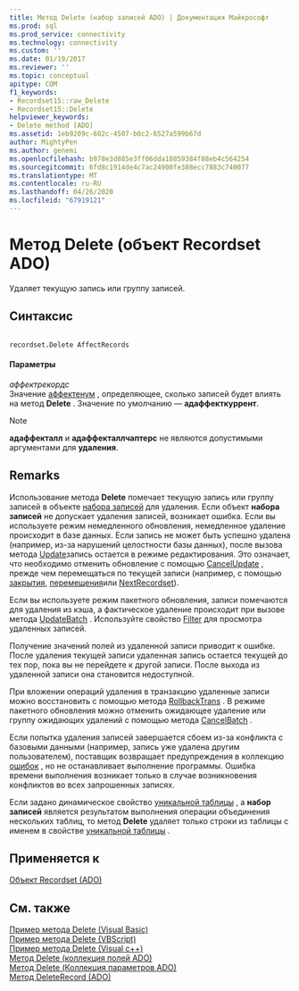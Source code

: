 ```yaml
---
title: Метод Delete (набор записей ADO) | Документация Майкрософт
ms.prod: sql
ms.prod_service: connectivity
ms.technology: connectivity
ms.custom: ''
ms.date: 01/19/2017
ms.reviewer: ''
ms.topic: conceptual
apitype: COM
f1_keywords:
- Recordset15::raw_Delete
- Recordset15::Delete
helpviewer_keywords:
- Delete method [ADO]
ms.assetid: 1eb9209c-602c-4507-b0c2-6527a599b67d
author: MightyPen
ms.author: genemi
ms.openlocfilehash: b978e3d885e3ff06dda18859384f88eb4c564254
ms.sourcegitcommit: 6fd8c1914de4c7ac24900fe388ecc7883c740077
ms.translationtype: MT
ms.contentlocale: ru-RU
ms.lasthandoff: 04/26/2020
ms.locfileid: "67919121"
---
```

# <a name="delete-method-ado-recordset"></a>Метод Delete (объект Recordset ADO)
Удаляет текущую запись или группу записей.  
  
## <a name="syntax"></a>Синтаксис  
  
```  
  
recordset.Delete AffectRecords  
```  
  
#### <a name="parameters"></a>Параметры  
 *аффектрекордс*  
 Значение [аффектенум](../../../ado/reference/ado-api/affectenum.md) , определяющее, сколько записей будет влиять на метод **Delete** . Значение по умолчанию — **адаффекткуррент**.  
  
> [!NOTE]
>  **адаффекталл** и **адаффекталлчаптерс** не являются допустимыми аргументами для **удаления**.  
  
## <a name="remarks"></a>Remarks  
 Использование метода **Delete** помечает текущую запись или группу записей в объекте [набора записей](../../../ado/reference/ado-api/recordset-object-ado.md) для удаления. Если объект **набора записей** не допускает удаления записей, возникает ошибка. Если вы используете режим немедленного обновления, немедленное удаление происходит в базе данных. Если запись не может быть успешно удалена (например, из-за нарушений целостности базы данных), после вызова метода [Update](../../../ado/reference/ado-api/update-method.md)запись остается в режиме редактирования. Это означает, что необходимо отменить обновление с помощью [CancelUpdate](../../../ado/reference/ado-api/cancelupdate-method-ado.md) , прежде чем перемещаться по текущей записи (например, с помощью [закрытия](../../../ado/reference/ado-api/close-method-ado.md), [перемещения](../../../ado/reference/ado-api/move-method-ado.md)или [NextRecordset](../../../ado/reference/ado-api/nextrecordset-method-ado.md)).  
  
 Если вы используете режим пакетного обновления, записи помечаются для удаления из кэша, а фактическое удаление происходит при вызове метода [UpdateBatch](../../../ado/reference/ado-api/updatebatch-method.md) . Используйте свойство [Filter](../../../ado/reference/ado-api/filter-property.md) для просмотра удаленных записей.  
  
 Получение значений полей из удаленной записи приводит к ошибке. После удаления текущей записи удаленная запись остается текущей до тех пор, пока вы не перейдете к другой записи. После выхода из удаленной записи она становится недоступной.  
  
 При вложении операций удаления в транзакцию удаленные записи можно восстановить с помощью метода [RollbackTrans](../../../ado/reference/ado-api/begintrans-committrans-and-rollbacktrans-methods-ado.md) . В режиме пакетного обновления можно отменить ожидающее удаление или группу ожидающих удалений с помощью метода [CancelBatch](../../../ado/reference/ado-api/cancelbatch-method-ado.md) .  
  
 Если попытка удаления записей завершается сбоем из-за конфликта с базовыми данными (например, запись уже удалена другим пользователем), поставщик возвращает предупреждения в коллекцию [ошибок](../../../ado/reference/ado-api/errors-collection-ado.md) , но не останавливает выполнение программы. Ошибка времени выполнения возникает только в случае возникновения конфликтов во всех запрошенных записях.  
  
 Если задано динамическое свойство [уникальной таблицы](../../../ado/reference/ado-api/unique-table-unique-schema-unique-catalog-properties-dynamic-ado.md) , а **набор записей** является результатом выполнения операции объединения нескольких таблиц, то метод **Delete** удаляет только строки из таблицы с именем в свойстве [уникальной таблицы](../../../ado/reference/ado-api/unique-table-unique-schema-unique-catalog-properties-dynamic-ado.md) .  
  
## <a name="applies-to"></a>Применяется к  
 [Объект Recordset (ADO)](../../../ado/reference/ado-api/recordset-object-ado.md)  
  
## <a name="see-also"></a>См. также  
 [Пример метода Delete (Visual Basic)](../../../ado/reference/ado-api/delete-method-example-vb.md)   
 [Пример метода Delete (VBScript)](../../../ado/reference/ado-api/delete-method-example-vbscript.md)   
 [Пример метода Delete (Visual c++)](../../../ado/reference/ado-api/delete-method-example-vc.md)   
 [Метод Delete (коллекция полей ADO)](../../../ado/reference/ado-api/delete-method-ado-fields-collection.md)   
 [Метод Delete (Коллекция параметров ADO)](../../../ado/reference/ado-api/delete-method-ado-parameters-collection.md)   
 [Метод DeleteRecord (ADO)](../../../ado/reference/ado-api/deleterecord-method-ado.md)
